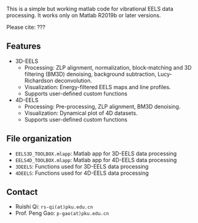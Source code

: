 This is a simple but working matlab code for vibrational EELS data processing. It works only on Matlab R2019b or later versions.

Please cite: ???

## Features

- 3D-EELS
  - Processing: ZLP alignment, normalization, block-matching and 3D filtering (BM3D) denoising, background subtraction, Lucy-Richardson deconvolution.
  - Visualization: Energy-filtered EELS maps and line profiles.
  - Supports user-defined custom functions
- 4D-EELS
  - Processing: Pre-processing, ZLP alignment, BM3D denoising.
  - Visualization: Dynamical plot of 4D datasets.
  - Supports user-defined custom functions

## File organization

- `EELS3D_TOOLBOX.mlapp`: Matlab app for 3D-EELS data processing
- `EELS4D_TOOLBOX.mlapp`: Matlab app for 4D-EELS data processing
- `3DEELS`: Functions used for 3D-EELS data processing
- `4DEELS`: Functions used for 4D-EELS data processing

## Contact

- Ruishi Qi: `rs-qi(at)pku.edu.cn`
- Prof. Peng Gao: `p-gao(at)pku.edu.cn`

